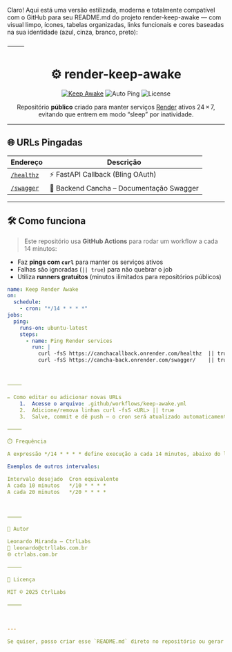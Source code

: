 Claro! Aqui está uma versão estilizada, moderna e totalmente compatível com o GitHub para seu README.md do projeto render-keep-awake — com visual limpo, ícones, tabelas organizadas, links funcionais e cores baseadas na sua identidade (azul, cinza, branco, preto):

⸻



<div align="center">

# ⚙️ render-keep-awake

[![Keep Awake](https://github.com/Cancha-FC/render-keep-awake/actions/workflows/keep-awake.yml/badge.svg)](https://github.com/Cancha-FC/render-keep-awake/actions/workflows/keep-awake.yml)
![Auto Ping](https://img.shields.io/badge/Auto--Ping-Every%2014%20min-6c757d?style=flat-square)
![License](https://img.shields.io/github/license/Cancha-FC/render-keep-awake?style=flat-square)

<p align="center">
Repositório <strong>público</strong> criado para manter serviços <a href="https://render.com">Render</a> ativos 24 × 7, evitando que entrem em modo “sleep” por inatividade.
</p>

</div>

---

## 🌐 URLs Pingadas

| Endereço | Descrição |
|----------|-----------|
| [`/healthz`](https://canchacallback.onrender.com/healthz) | ⚡ FastAPI Callback (Bling OAuth) |
| [`/swagger`](https://cancha-back.onrender.com/swagger/)  | 📘 Backend Cancha – Documentação Swagger |

---

## 🛠️ Como funciona

> Este repositório usa **GitHub Actions** para rodar um workflow a cada 14 minutos:

- Faz **pings com `curl`** para manter os serviços ativos
- Falhas são ignoradas (`|| true`) para não quebrar o job
- Utiliza **runners gratuitos** (minutos ilimitados para repositórios públicos)

```yaml
name: Keep Render Awake
on:
  schedule:
    - cron: "*/14 * * * *"
jobs:
  ping:
    runs-on: ubuntu-latest
    steps:
      - name: Ping Render services
        run: |
          curl -fsS https://canchacallback.onrender.com/healthz  || true
          curl -fsS https://cancha-back.onrender.com/swagger/    || true



⸻

✏️ Como editar ou adicionar novas URLs
	1.	Acesse o arquivo: .github/workflows/keep-awake.yml
	2.	Adicione/remova linhas curl -fsS <URL> || true
	3.	Salve, commit e dê push — o cron será atualizado automaticamente

⸻

⏱️ Frequência

A expressão */14 * * * * define execução a cada 14 minutos, abaixo do limite de suspensão da Render (15 min).

Exemplos de outros intervalos:

Intervalo desejado	Cron equivalente
A cada 10 minutos	*/10 * * * *
A cada 20 minutos	*/20 * * * *



⸻

🧠 Autor

Leonardo Miranda – CtrlLabs
📧 leonardo@ctrllabs.com.br
🌐 ctrlabs.com.br

⸻

📄 Licença

MIT © 2025 CtrlLabs

⸻



---

Se quiser, posso criar esse `README.md` direto no repositório ou gerar como arquivo `.md` aqui para colar no projeto. Deseja isso?
